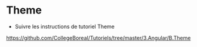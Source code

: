 # Theme

* Suivre les instructions de tutoriel Theme

https://github.com/CollegeBoreal/Tutoriels/tree/master/3.Angular/B.Theme

